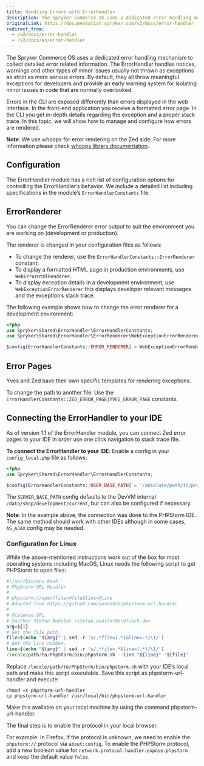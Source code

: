 ```yaml
---
title: Handling Errors with ErrorHandler
description: The Spryker Commerce OS uses a dedicated error handling mechanism to collect detailed error related information. The ErrorHandler handles notices, warnings and other types of minor issues usually not thrown as exceptions as strict as more serious errors.
originalLink: https://documentation.spryker.com/v2/docs/error-handler
redirect_from:
  - /v2/docs/error-handler
  - /v2/docs/en/error-handler
---
```


The Spryker Commerce OS uses a dedicated error handling mechanism to collect detailed error related information. The ErrorHandler handles notices, warnings and other types of minor issues usually not thrown as exceptions as strict as more serious errors. By default, they all throw meaningful exceptions for developers and provide an early warning system for isolating minor issues in code that are normally overlooked.

Errors in the CLI are exposed differently than errors displayed in the web interface. In the front-end application you receive a formatted error page. In the CLI you get in-depth details regarding the exception and a proper stack trace. In this topic, we will show how to manage and configure how errors are rendered.

**Note**: We use whoops for error rendering on the Zed side. For more information please check [whoops library documentation](https://filp.github.io/whoops/).

## Configuration
The ErrorHandler module has a rich list of configuration options for controlling the ErrorHandler’s behavior. We include a detailed list including specifications in the module’s `ErrorHandlerConstants` file.

## ErrorRenderer
You can change the ErrorRenderer error output to suit the environment you are working on (development or production).

The renderer is changed in your configuration files as follows:

* To change the renderer, use the `ErrorHandlerConstants::ErrorRenderer` constant:
* To display a formatted HTML page in production environments, use `WebErrorHtmlRenderer`.
* To display exception details in a development environment, use `WebExceptionErrorRenderer` this displays developer relevant messages and the exception’s stack trace.

The following example shows how to change the error renderer for a development environment:

```php
<?php
use Spryker\Shared\ErrorHandler\ErrorHandlerConstants;
use Spryker\Shared\ErrorHandler\ErrorRenderer\WebExceptionErrorRenderer;

$config[ErrorHandlerConstants::ERROR_RENDERER] = WebExceptionErrorRenderer::class;
```

## Error Pages
Yves and Zed have their own specific templates for rendering exceptions.

To change the path to another file: Use the `ErrorHandlerConstants::ZED_ERROR_PAGE|YVES_ERROR_PAGE` constants.

## Connecting the ErrorHandler to your IDE
As of version 1.1 of the ErrorHandler module, you can connect Zed error pages to your IDE in order use one click navigation to stack trace file.

**To connect the ErrorHandler to your IDE**: Enable a config in your `config_local.php` file as follows:

```php
<?php
use Spryker\Shared\ErrorHandler\ErrorHandlerConstants;

$config[ErrorHandlerConstants::USER_BASE_PATH] = '/absolute/path/to/project';

```

The `SERVER_BASE_PATH` config defaults to the DevVM internal `/data/shop/development/current`, but can also be configured if necessary.

**Note**: In the example above, the connection was done to the PHPStorm IDE. The same method should work with other IDEs although in some cases, `AS_AJAX` config may be needed.

### Configuration for Linux
While the above-mentioned instructions work out of the box for most operating systems including MacOS, Linux needs the following script to get PHPStorm to open files:

```php
#!/usr/bin/env bash
# PhpStorm URL Handler
#
# phpstorm://open?file=@file&line=@line
# Adapted from https://github.com/sanduhrs/phpstorm-url-handler
#
# @license GPL
# @author Stefan Auditor <stefan.auditor@erdfisch.de>
arg=${1}
# Get the file path.
file=$(echo "${arg}" | sed -r 's/.*file=(.*)&line=.*/\1/')
# Get the line number.
line=$(echo "${arg}" | sed -r 's/.*file=.*&line=(.*)/\1/')
/locale/path/to/PhpStorm/bin/phpstorm.sh --line "${line}" "${file}"
```

Replace `/locale/path/to/PhpStorm/bin/phpstorm.sh` with your IDE’s local path and make this script executable. Save this script as phpstorm-url-handler and execute:

```
chmod +X phpstorm-url-handler
cp phpstorm-url-handler /usr/local/bin/phpstorm-url-handler
```

Make this available on your local machine by using the command phpstorm-url-handler.

The final step is to enable the protocol in your local browser.

For example: In Firefox, if the protocol is unknown, we need to enable the `phpstorm://` protocol via `about:config`. To enable the PHPStorm protocol, add a new boolean value for `network.protocol-handler.expose.phpstorm` and keep the default value `false`.
